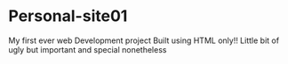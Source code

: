 # Personal-site01
My first ever web Development project Built using HTML only!! Little bit of ugly but important and special nonetheless
